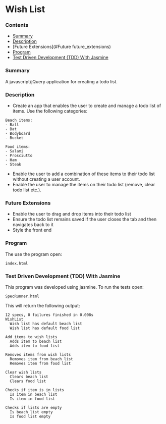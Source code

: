 # Wish List
### Contents
- [Summary](#summary)
- [Description](#description)
- [Future Extensions](#Future future_extensions)
- [Program](#program)
- [Test Driven Development (TDD) With Jasmine](#tdd)

### <a name="summary">Summary</a>
A javascript/jQuery application for creating a todo list.

### <a name="description">Description</a>
- Create an app that enables the user to create and manage a todo list of items. Use the following categories:

```
Beach items:
- Ball
- Bat
- Bodyboard
- Bucket

Food items:
- Salami
- Prosciutto
- Ham
- Steak
```

- Enable the user to add a combination of these items to their todo list without creating a user account.
- Enable the user to manage the items on their todo list (remove, clear todo list etc.).

### <a name="future_extensions">Future Extensions</a> ###

* Enable the user to drag and drop items into their todo list
* Ensure the todo list remains saved if the user closes the tab and then navigates back to it
* Style the front end

### <a name="program">Program</a>
The use the program open:
```
index.html
```

### <a name="tdd">Test Driven Development (TDD) With Jasmine</a>
This program was developed using jasmine. To run the tests open:
```
SpecRunner.html
```
This will return the following output:
```
12 specs, 0 failures finished in 0.008s
WishList
  Wish list has default beach list
  Wish list has default food list

Add items to wish lists
  Adds item to beach list
  Adds item to food list

Removes items from wish lists
  Removes item from beach list
  Removes item from food list

Clear wish lists
  Clears beach list
  Clears food list

Checks if item is in lists
  Is item in beach list
  Is item in food list

Checks if lists are empty
  Is beach list empty
  Is food list empty
```
